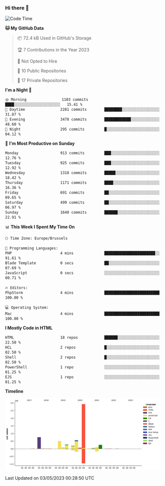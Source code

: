 ### Hi there 👋

<!--START_SECTION:waka-->
![Code Time](http://img.shields.io/badge/Code%20Time-1%2C222%20hrs%209%20mins-blue)

**🐱 My GitHub Data** 

> 📦 72.4 kB Used in GitHub's Storage 
 > 
> 🏆 7 Contributions in the Year 2023
 > 
> 🚫 Not Opted to Hire
 > 
> 📜 10 Public Repositories 
 > 
> 🔑 17 Private Repositories 
 > 
**I'm a Night 🦉** 

```text
🌞 Morning                1103 commits        ████░░░░░░░░░░░░░░░░░░░░░   15.41 % 
🌆 Daytime                2281 commits        ████████░░░░░░░░░░░░░░░░░   31.87 % 
🌃 Evening                3478 commits        ████████████░░░░░░░░░░░░░   48.60 % 
🌙 Night                  295 commits         █░░░░░░░░░░░░░░░░░░░░░░░░   04.12 % 
```
📅 **I'm Most Productive on Sunday** 

```text
Monday                   913 commits         ███░░░░░░░░░░░░░░░░░░░░░░   12.76 % 
Tuesday                  925 commits         ███░░░░░░░░░░░░░░░░░░░░░░   12.92 % 
Wednesday                1318 commits        █████░░░░░░░░░░░░░░░░░░░░   18.42 % 
Thursday                 1171 commits        ████░░░░░░░░░░░░░░░░░░░░░   16.36 % 
Friday                   691 commits         ██░░░░░░░░░░░░░░░░░░░░░░░   09.65 % 
Saturday                 499 commits         ██░░░░░░░░░░░░░░░░░░░░░░░   06.97 % 
Sunday                   1640 commits        ██████░░░░░░░░░░░░░░░░░░░   22.91 % 
```


📊 **This Week I Spent My Time On** 

```text
🕑︎ Time Zone: Europe/Brussels

💬 Programming Languages: 
PHP                      4 mins              ███████████████████████░░   91.61 % 
Blade Template           0 secs              ██░░░░░░░░░░░░░░░░░░░░░░░   07.69 % 
JavaScript               0 secs              ░░░░░░░░░░░░░░░░░░░░░░░░░   00.71 % 

🔥 Editors: 
PhpStorm                 4 mins              █████████████████████████   100.00 % 

💻 Operating System: 
Mac                      4 mins              █████████████████████████   100.00 % 
```

**I Mostly Code in HTML** 

```text
HTML                     18 repos            ██████░░░░░░░░░░░░░░░░░░░   22.50 % 
HCL                      2 repos             █░░░░░░░░░░░░░░░░░░░░░░░░   02.50 % 
Shell                    2 repos             █░░░░░░░░░░░░░░░░░░░░░░░░   02.50 % 
PowerShell               1 repo              ░░░░░░░░░░░░░░░░░░░░░░░░░   01.25 % 
EJS                      1 repo              ░░░░░░░░░░░░░░░░░░░░░░░░░   01.25 % 
```



**Timeline**

![Lines of Code chart](https://raw.githubusercontent.com/guillaumedeplancke/guillaumedeplancke/main/assets/bar_graph.png)


 Last Updated on 03/05/2023 00:28:50 UTC
<!--END_SECTION:waka-->

